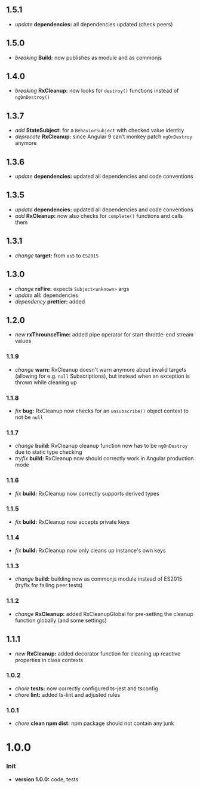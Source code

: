 ## 1.5.1

- _update_ **dependencies:** all dependencies updated (check peers)

## 1.5.0

- _breaking_ **Build:** now publishes as module and as commonjs

## 1.4.0

- _breaking_ **RxCleanup:** now looks for `destroy()` functions instead of `ngOnDestroy()`

## 1.3.7

- _add_ **StateSubject:** for a `BehaviorSubject` with checked value identity
- _deprecate_ **RxCleanup:** since Angular 9 can't monkey patch `ngOnDestroy` anymore

## 1.3.6

- _update_ **dependencies:** updated all dependencies and code conventions

## 1.3.5

- _update_ **dependencies:** updated all dependencies and code conventions
- _add_ **RxCleanup:** now also checks for `complete()` functions and calls them

## 1.3.1

- _change_ **target:** from `es5` to `ES2015`

## 1.3.0

- _change_ **rxFire:** expects `Subject<unknown>` args
- _update_ **all:** dependencies
- _dependency_ **prettier:** added

## 1.2.0

- _new_ **rxThrounceTime:** added pipe operator for start-throttle-end stream values

### 1.1.9

- _change_ **warn:** RxCleanup doesn't warn anymore about invalid targets (allowing for e.g. `null` Subscriptions), but instead when an exception is thrown while cleaning up

### 1.1.8

- _fix_ **bug:** RxCleanup now checks for an `unsubscribe()` object context to not be `null`

### 1.1.7

- _change_ **build:** RxCleanup cleanup function now has to be `ngOnDestroy` due to static type checking
- _tryfix_ **build:** RxCleanup now should correctly work in Angular production mode

### 1.1.6

- _fix_ **build:** RxCleanup now correctly supports derived types

### 1.1.5

- _fix_ **build:** RxCleanup now accepts private keys

### 1.1.4

- _fix_ **build:** RxCleanup now only cleans up instance's own keys

### 1.1.3

- _change_ **build:** building now as commonjs module instead of ES2015 (tryfix for failing peer tests)

### 1.1.2

- _change_ **RxCleanup:** added RxCleanupGlobal for pre-setting the cleanup function globally (and some settings)

## 1.1.1

- _new_ **RxCleanup:** added decorator function for cleaning up reactive properties in class contexts

### 1.0.2

- _chore_ **tests:** now correctly configured ts-jest and tsconfig
- _chore_ **lint:** added ts-lint and adjusted rules

### 1.0.1

- _chore_ **clean npm dist:** npm package should not contain any junk

# **1.0.0**

### Init

- **version 1.0.0:** code, tests
